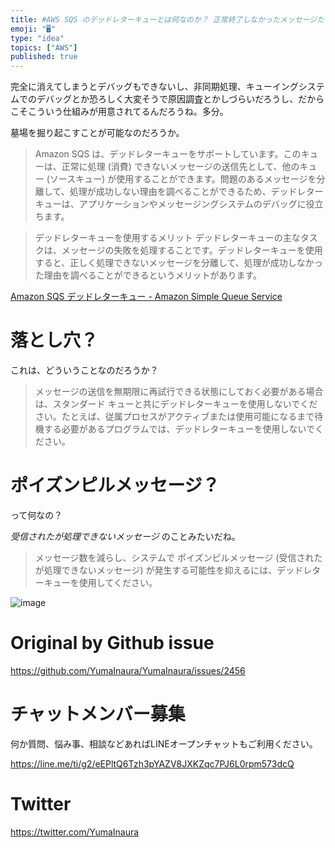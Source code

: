 ```yaml
---
title: #AWS SQS のデッドレターキューとは何なのか？ 正常終了しなかったメッセージたちの墓場みたいなものらしい。
emoji: "🖥"
type: "idea"
topics: ["AWS"]
published: true
---
```


完全に消えてしまうとデバッグもできないし、非同期処理、キューイングシステムでのデバッグとか恐ろしく大変そうで原因調査とかしづらいだろうし、だからこそこういう仕組みが用意されてるんだろうね。多分。

墓場を掘り起こすことが可能なのだろうか。

>Amazon SQS は、デッドレターキューをサポートしています。このキューは、正常に処理 (消費) できないメッセージの送信先として、他のキュー (ソースキュー) が使用することができます。問題のあるメッセージを分離して、処理が成功しない理由を調べることができるため、デッドレターキューは、アプリケーションやメッセージングシステムのデバッグに役立ちます。

>デッドレターキューを使用するメリット
>デッドレターキューの主なタスクは、メッセージの失敗を処理することです。デッドレターキューを使用すると、正しく処理できないメッセージを分離して、処理が成功しなかった理由を調べることができるというメリットがあります。

[Amazon SQS デッドレターキュー - Amazon Simple Queue Service](https://docs.aws.amazon.com/ja_jp/AWSSimpleQueueService/latest/SQSDeveloperGuide/sqs-dead-letter-queues.html)

# 落とし穴？

これは、どういうことなのだろうか？

>メッセージの送信を無期限に再試行できる状態にしておく必要がある場合は、スタンダード キューと共にデッドレターキューを使用しないでください。たとえば、従属プロセスがアクティブまたは使用可能になるまで待機する必要があるプログラムでは、デッドレターキューを使用しないでください。

# ポイズンピルメッセージ？

って何なの？

*受信されたが処理できないメッセージ* のことみたいだね。

>メッセージ数を減らし、システムで ポイズンピルメッセージ (受信されたが処理できないメッセージ) が発生する可能性を抑えるには、デッドレターキューを使用してください。

![image](https://user-images.githubusercontent.com/13635059/64943037-973be880-d8a5-11e9-84d8-c79b3677b240.png)


# Original by Github issue

https://github.com/YumaInaura/YumaInaura/issues/2456








<!-- Update From Qiita API -->

# チャットメンバー募集


何か質問、悩み事、相談などあればLINEオープンチャットもご利用ください。

https://line.me/ti/g2/eEPltQ6Tzh3pYAZV8JXKZqc7PJ6L0rpm573dcQ





# Twitter


https://twitter.com/YumaInaura


<!-- Update From Qiita API -->


